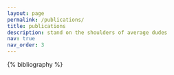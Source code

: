 ```yaml
---
layout: page
permalink: /publications/
title: publications
description: stand on the shoulders of average dudes
nav: true
nav_order: 3
---
```


<!-- _pages/publications.md -->
<div class="publications">

{% bibliography %}

</div>
